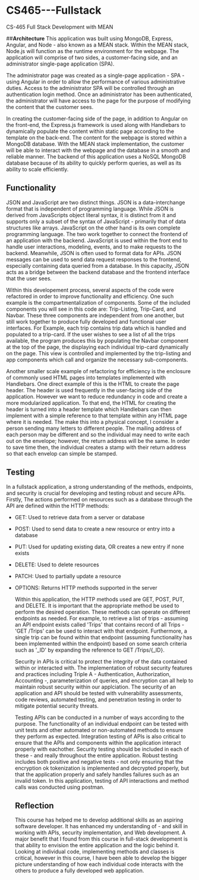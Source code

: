 # CS465---Fullstack
CS-465 Full Stack Development with MEAN

##**Architecture**
  This application was built using MongoDB, Express, Angular, and Node - also known as a MEAN stack. Within the MEAN stack, Node.js will function as the runtime environment for the webpage. The application will comprise of two sides, a customer-facing side, and an administrator single-page application (SPA). 
  
  The administrator page was created as a single-page application - SPA - using Angular in order to allow the performance of various administrative duties. Access to the administrator SPA will be controlled through an authentication login method. Once an administrator has been authenticated, the administrator will have access to the page for the purpose of modifying the content that the customer sees. 
 
  In creating the customer-facing side of the page, in addition to Angular on the front-end, the Express.js framework is used along with Handlebars to dynamically populate the content within static page according to the template on the back-end. The content for the webpage is stored within a MongoDB database. With the MEAN stack implementation, the customer will be able to interact with the webpage and the database in a smooth and reliable manner.
   The backend of this application uses a NoSQL MongoDB database because of its ability to quickly perform queries, as well as its ability to scale efficiently. 

## Functionality
  JSON and JavaScript are two distinct things. JSON is a data-interchange format that is independent of programming language. While JSON is derived from JavaScripts object literal syntax, it is distinct from it and supports only a subset of the syntax of JavaScript - primarily that of data structures like arrays. JavaScript on the other hand is its own complete programming language. The two work together to connect the frontend of an application with the backend. JavaScript is used within the front end to handle user interactions, modeling, events, and to make requests to the backend. Meanwhile, JSON is often used to format data for APIs. JSON messages can be used to send data request responses to the frontend, especially containing data queried from a database. In this capacity, JSON acts as a bridge between the backend database and the frontend interface that the user sees. 

  Within this developement process, several aspects of the code were refactored in order to improve functionality and efficiency. One such example is the compartmentalization of components. Some of the included components you will see in this code are: Trip-Listing, Trip-Card, and Navbar. These three components are independent from one another, but still work together to produce fully developed and functional user interfaces. For Example, each trip contains trip data which is handled and populated to a trip-card. If the user wishes to see a list of all the trips available, the program produces this by populating the Navbar component at the top of the page, the displaying each individual trip-card dynamically on the page. This view is controlled and implemented by the trip-listing and app components which call and organize the necessary sub-components. 
  
  Another smaller scale example of refactoring for efficiency is the enclosure of commonly used HTML pages into templates implemented with Handlebars. One direct example of this is the HTML to create the page header. The header is used frequently in the user-facing side of the application. However we want to reduce redundancy in code and create a more modularized application. To that end, the HTML for creating the header is turned into a header template which Handlebars can then implement with a simple reference to that template within any HTML page where it is needed. The make this into a physical concept, I consider a person sending many letters to different people. The mailing address of each person may be different and so the individual may need to write each out on the envelope; however, the return address will be the same. In order to save time then, the individual creates a stamp with their return address so that each envelop can simple be stamped.

## Testing 
   In a fullstack application, a strong understanding of the methods, endpoints, and security is crucial for developing and testing robust and secure APIs. Firstly, The actions performed on resources such as a database through the API are defined within the HTTP methods:
* GET: Used to retrieve data from a server or database
* POST: Used to send data to create a new resource or entry into a database
* PUT: Used for updating existing data, OR creates a new entry if none exists
* DELETE: Used to delete resources 
* PATCH: Used to partially update a resource
* OPTIONS: Returns HTTP methods supported in the server
  
  Within this application, the HTTP methods used are GET, POST, PUT, and DELETE. It is important that the appropriate method be used to perform the desired operation. These methods can operate on different endpoints as needed. For example, to retrieve a list of trips - assuming an API endpoint exists called 'Trips' that contains record of all Trips - 'GET /Trips' can be used to interact with that endpoint. Furthermore, a single trip can be found within that endpoint (assuming functionality has been implemented within the endpoint) based on some search criteria such as '_ID' by expanding the reference to GET /Trips/{_ID}.
  
   Security in APIs is critical to protect the integrity of the data contained within or interacted with. The implementation of robust security features and practices including Triple A - Authentication, Authorization, Accounting -, parameterization of queries, and encryption can all help to maintain robust security within our applciation. The security of an application and API should be tested with vulnerability assessments, code reviews, automated testing, and penetration testing in order to mitigate potential security threats.
  
  Testing APIs can be conducted in a number of ways according to the purpose. The functionality of an individual endpoint can be tested with unit tests and other automated or non-automated methods to ensure they perform as expected. Integration testing of APIs is also critical to ensure that the APIs and components within the application interact properly with eachother. Security testing should be included in each of these - and really throughout the entire application. Robust testing includes both positive and negative tests - not only ensuring that the encryption ok tokenization is implemented and decrypted properly, but that the application properly and safely handles failures such as an invalid token. In this application, testing of API interactions and method calls was conducted using postman.

  ## Reflection
    This course has helped me to develop additional skills as an aspiring software developer. It has enhanced my understanding of - and skill in working with APIs, security implementation, and Web development. A major benefit that I found from this course in full-stack development is that ability to envision the entire application and the logic behind it. Looking at individual code, implementing methods and classes is critical, however in this course, I have been able to develop the bigger picture understanding of how each individual code interacts with the others to produce a fully developed web application. 
